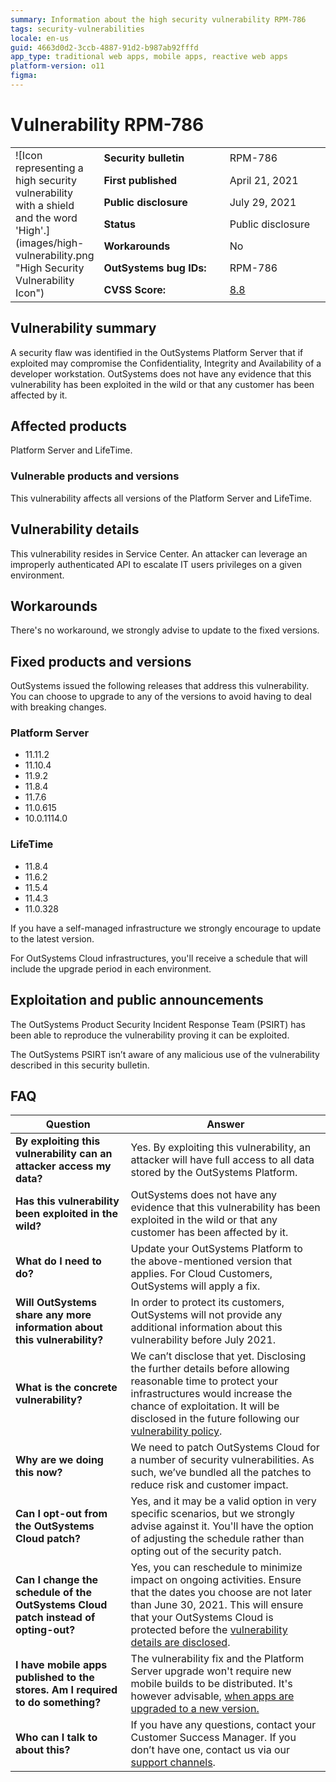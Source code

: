 ```yaml
---
summary: Information about the high security vulnerability RPM-786
tags: security-vulnerabilities
locale: en-us
guid: 4663d0d2-3ccb-4887-91d2-b987ab92fffd
app_type: traditional web apps, mobile apps, reactive web apps
platform-version: o11
figma:
---
```


# Vulnerability RPM-786

<table markdown="1">
<tr>
    <td style="width: 20%; vertical-align: middle" rowspan="7">![Icon representing a high security vulnerability with a shield and the word 'High'.](images/high-vulnerability.png "High Security Vulnerability Icon")</td>
    <td><b>Security bulletin</b></td>
    <td>RPM-786</td>
</tr>
<tr>
    <td><b>First published</b></td>
    <td>April 21, 2021</td>
</tr>
<tr>
    <td><b>Public disclosure</b></td>
    <td>July 29, 2021</td>
</tr>
<tr>
    <td><b>Status</b></td>
    <td>Public disclosure</td>
</tr>
<tr>
    <td><b>Workarounds</b></td>
    <td>No</td>
</tr>
<tr>
    <td><b>OutSystems bug IDs:</b></td>
    <td>RPM-786</td>
</tr>
<tr>
    <td><b>CVSS Score:</b></td>
    <td><a href="https://www.first.org/cvss/calculator/3.1#CVSS:3.1/AV:N/AC:L/PR:L/UI:N/S:U/C:H/I:H/A:H">8.8</a></td>
</tr>
</table>

## Vulnerability summary

A security flaw was identified in the OutSystems Platform Server that if exploited may compromise the Confidentiality, Integrity and Availability of a developer workstation.
OutSystems does not have any evidence that this vulnerability has been exploited in the wild or that any customer has been affected by it.

## Affected products

Platform Server and LifeTime.

### Vulnerable products and versions

This vulnerability affects all versions of the Platform Server and LifeTime.

## Vulnerability details

This vulnerability resides in Service Center. An attacker can leverage an improperly authenticated API to escalate IT users privileges on a given environment.

## Workarounds

There's no workaround, we strongly advise to update to the fixed versions.

## Fixed products and versions

OutSystems issued the following releases that address this vulnerability. You can choose to upgrade to any of the versions to avoid having to deal with breaking changes.

### Platform Server

* 11.11.2
* 11.10.4
* 11.9.2
* 11.8.4
* 11.7.6
* 11.0.615
* 10.0.1114.0

### LifeTime

* 11.8.4
* 11.6.2
* 11.5.4
* 11.4.3
* 11.0.328

If you have a self-managed infrastructure we strongly encourage to update to the latest version.

For OutSystems Cloud infrastructures, you'll receive a schedule that will include the upgrade period in each environment.

## Exploitation and public announcements

The OutSystems Product Security Incident Response Team (PSIRT) has been able to reproduce the vulnerability proving it can be exploited.

The OutSystems PSIRT isn’t aware of any malicious use of the vulnerability described in this security bulletin.

## FAQ

| Question | Answer |
|---|---|
| **By exploiting this vulnerability can an attacker access my data?** | Yes. By exploiting this vulnerability, an attacker will have full access to all data stored by the OutSystems Platform. |
| **Has this vulnerability been exploited in the wild?** | OutSystems does not have any evidence that this vulnerability has been exploited in the wild or that any customer has been affected by it. |
| **What do I need to do?** | Update your OutSystems Platform to the above-mentioned version that applies. For Cloud Customers, OutSystems will apply a fix. |
| **Will OutSystems share any more information about this vulnerability?** | In order to protect its customers, OutSystems will not provide any additional information about this vulnerability before July 2021. |
| **What is the concrete vulnerability?** | We can’t disclose that yet. Disclosing the further details before allowing reasonable time to protect your infrastructures would increase the chance of exploitation. It will be disclosed in the future following our [vulnerability policy](intro.md#embargo). |
| **Why are we doing this now?** | We need to patch OutSystems Cloud for a number of  security vulnerabilities. As such, we’ve bundled all the patches to reduce risk and customer impact. |
| **Can I opt-out from the OutSystems Cloud patch?** | Yes, and it may be a valid option in very specific scenarios, but we strongly advise against it. You'll have the option of adjusting the schedule rather than opting out of the security patch. |
| **Can I change the schedule of the OutSystems Cloud patch instead of opting-out?** | Yes, you can reschedule to minimize impact on ongoing activities. Ensure that the dates you choose are not later than June 30, 2021. This will ensure that your OutSystems Cloud is protected before the [vulnerability details are disclosed](intro.md#disclosure). |
| **I have mobile apps published to the stores. Am I required to do something?** | The vulnerability fix and the Platform Server upgrade won't require new mobile builds to be distributed. It's however advisable, [when apps are upgraded to a new version.](https://success.outsystems.com/Documentation/11/Setup_and_maintain_your_OutSystems_infrastructure/Upgrade_OutSystems_platform#upgrade-apps) |
| **Who can I talk to about this?** | If you have any questions, contact your Customer Success Manager. If you don’t have one, contact us via our [support channels](https://www.outsystems.com/legal/success/contact-outsystems-technical-support/). |
